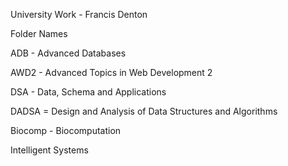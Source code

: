 University Work - Francis Denton

Folder Names

ADB - Advanced Databases

AWD2 - Advanced Topics in Web Development 2

DSA - Data, Schema and Applications

DADSA = Design and Analysis of Data Structures and Algorithms

Biocomp - Biocomputation

Intelligent Systems

